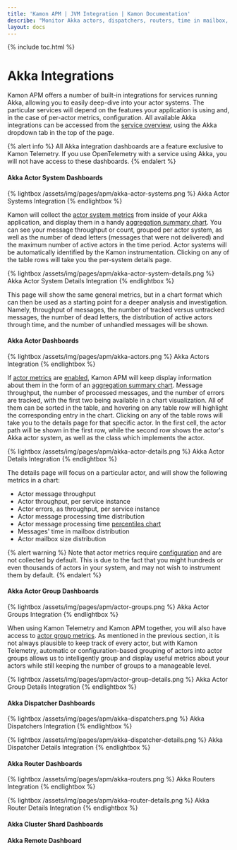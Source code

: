 ```yaml
---
title: 'Kamon APM | JVM Integration | Kamon Documentation'
describe: "Monitor Akka actors, dispatchers, routers, time in mailbox, and more with pre-made dashboard starting for free with Kamon APM"
layout: docs
---
```


{% include toc.html %}

Akka Integrations
=================


Kamon APM offers a number of built-in integrations for services running Akka, allowing you to easily deep-dive into your actor systems. The particular services will depend on the features your application is using and, in the case of per-actor metrics, configuration. All available Akka integrations can be accessed from the [service overview], using the Akka dropdown tab in the top of the page.

{% alert info %}
All Akka integration dashboards are a feature exclusive to Kamon Telemetry. If you use OpenTelemetry with a service using Akka, you will not have access to these dashboards.
{% endalert %}

#### Akka Actor System Dashboards

{% lightbox /assets/img/pages/apm/akka-actor-systems.png %}
Akka Actor Systems Integration
{% endlightbox %}

Kamon will collect the [actor system metrics] from inside of your Akka application, and display them in a handy [aggregation summary chart]. You can see your message throughput or count, grouped per actor system, as well as the number of dead letters (messages that were not delivered) and the maximum number of active actors in the time period. Actor systems will be automatically identified by the Kamon instrumentation. Clicking on any of the table rows will take you the per-system details page.

{% lightbox /assets/img/pages/apm/akka-actor-system-details.png %}
Akka Actor System Details Integration
{% endlightbox %}

This page will show the same general metrics, but in a chart format which can then be used as a starting point for a deeper analysis and investigation. Namely, throughput of messages, the number of tracked versus untracked messages, the number of dead letters, the distribution of active actors through time, and the number of unhandled messages will be shown.

#### Akka Actor Dashboards

{% lightbox /assets/img/pages/apm/akka-actors.png %}
Akka Actors Integration
{% endlightbox %}

If [actor metrics] are [enabled][enable_actor_metrics], Kamon APM will keep display information about them in the form of an [aggregation summary chart]. Message throughput, the number of processed messages, and the number of errors are tracked, with the first two being available in a chart visualization. All of them can be sorted in the table, and hovering on any table row will highlight the corresponding entry in the chart. Clicking on any of the table rows will take you to the details page for that specific actor. In the first cell, the actor path will be shown in the first row, while the second row shows the actor's Akka actor system, as well as the class which implements the actor.

{% lightbox /assets/img/pages/apm/akka-actor-details.png %}
Akka Actor Details Integration
{% endlightbox %}

The details page will focus on a particular actor, and will show the following metrics in a chart:

* Actor message throughput
* Actor throughput, per service instance
* Actor errors, as throughput, per service instance
* Actor message processing time distribution
* Actor message processing time [percentiles chart]
* Messages' time in mailbox distribution
* Actor mailbox size distribution

{% alert warning %}
Note that actor metrics require [configuration][enable_actor_metrics] and are not collected by default. This is due to the fact that you might hundreds or even thousands of actors in your system, and may not wish to instrument them by default.
{% endalert %}

#### Akka Actor Group Dashboards

{% lightbox /assets/img/pages/apm/actor-groups.png %}
Akka Actor Groups Integration
{% endlightbox %}

When using Kamon Telemetry and Kamon APM together, you will also have access to [actor group metrics]. As mentioned in the previous section, it is not always plausible to keep track of every actor, but with Kamon Telemetry, automatic or configuration-based grouping of actors into actor groups allows us to intelligently group and display useful metrics about your actors while still keeping the number of groups to a manageable level.

{% lightbox /assets/img/pages/apm/actor-group-details.png %}
Akka Actor Group Details Integration
{% endlightbox %}

#### Akka Dispatcher Dashboards

{% lightbox /assets/img/pages/apm/akka-dispatchers.png %}
Akka Dispatchers Integration
{% endlightbox %}

{% lightbox /assets/img/pages/apm/akka-dispatcher-details.png %}
Akka Dispatcher Details Integration
{% endlightbox %}

#### Akka Router Dashboards

{% lightbox /assets/img/pages/apm/akka-routers.png %}
Akka Routers Integration
{% endlightbox %}

{% lightbox /assets/img/pages/apm/akka-router-details.png %}
Akka Router Details Integration
{% endlightbox %}

#### Akka Cluster Shard Dashboards

#### Akka Remote Dashboard

[service overview]: ../service-details/
[aggregation summary chart]: ../../general/aggregation-summary-chart/
[percentiles chart]: ../../general/charts/#percentile-charts
[actor system metrics]: ../../../instrumentation/akka/metrics/#actor-system-metrics
[actor metrics]: ../../../instrumentation/akka/metrics/#actor-metrics
[enable_actor_metrics]: ../../../instrumentation/akka/metrics/#filtered-metrics
[actor group metrics]: ../../../instrumentation/akka/metrics/#actor-group-metrics